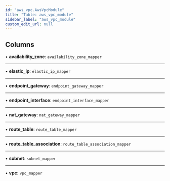 ```yaml
---
id: "aws_vpc.AwsVpcModule"
title: "Table: aws_vpc_module"
sidebar_label: "aws_vpc_module"
custom_edit_url: null
---
```


## Columns

• **availability\_zone**: `availability_zone_mapper`

___

• **elastic\_ip**: `elastic_ip_mapper`

___

• **endpoint\_gateway**: `endpoint_gateway_mapper`

___

• **endpoint\_interface**: `endpoint_interface_mapper`

___

• **nat\_gateway**: `nat_gateway_mapper`

___

• **route\_table**: `route_table_mapper`

___

• **route\_table\_association**: `route_table_association_mapper`

___

• **subnet**: `subnet_mapper`

___

• **vpc**: `vpc_mapper`
